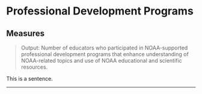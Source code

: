 # Professional Development Programs

## Measures

> Output: Number of educators who participated in NOAA-supported professional development programs that enhance understanding of NOAA-related topics and use of NOAA educational and scientific resources.

This is a sentence.



---

